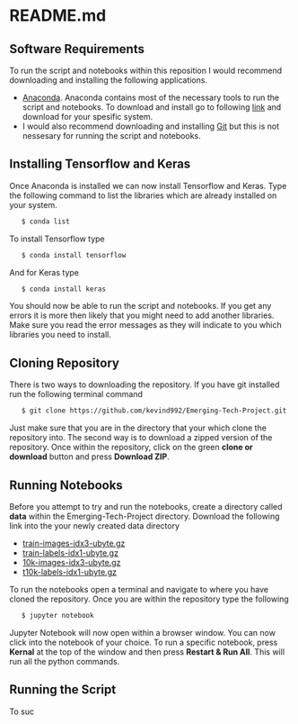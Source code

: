 # README.md
## Software Requirements
To run the script and notebooks within this reposition I would recommend downloading and installing the following applications.
- [Anaconda](https://www.anaconda.com/). Anaconda contains most of the necessary tools to run the script and notebooks.
To download and install go to following [link](https://www.anaconda.com/download/) and download for your spesific system.  
- I would also recommend downloading and installing [Git](https://git-scm.com/) but this is not nessesary for running the script and notebooks. 

## Installing Tensorflow and Keras
Once Anaconda is installed we can now install Tensorflow and Keras. Type the following command to list the libraries which are already installed on your system.
```sh
   $ conda list
```
To install Tensorflow type
```sh
   $ conda install tensorflow
```
And for Keras type
```sh
   $ conda install keras
```
You should now be able to run the script and notebooks. If you get any errors it is more then likely that you might need to add another libraries. Make sure you read the error messages as they will indicate to you which libraries you need to install. 
## Cloning Repository
There is two ways to downloading the repository. If you have git installed run the following terminal command
```sh
   $ git clone https://github.com/kevind992/Emerging-Tech-Project.git
```
Just make sure that you are in the directory that your which clone the repository into. 
The second way is to download a zipped version of the repository. Once within the repository, click on the green **clone or download** button and press **Download ZIP**.
## Running Notebooks
Before you attempt to try and run the notebooks, create a directory called **data** within the Emerging-Tech-Project directory. Download the following link into the your newly created data directory

 - [train-images-idx3-ubyte.gz](http://yann.lecun.com/exdb/mnist/train-images-idx3-ubyte.gz)
 - [train-labels-idx1-ubyte.gz](http://yann.lecun.com/exdb/mnist/train-labels-idx1-ubyte.gz)
 - [10k-images-idx3-ubyte.gz](http://yann.lecun.com/exdb/mnist/t10k-images-idx3-ubyte.gz)
 - [t10k-labels-idx1-ubyte.gz](http://yann.lecun.com/exdb/mnist/t10k-labels-idx1-ubyte.gz)

To run the notebooks open a terminal and navigate to where you have cloned the repository. Once you are within the repository type the following 
```sh
   $ jupyter notebook
```
Jupyter Notebook will now open within a browser window. You can now click into the notebook of your choice. 
To run a specific notebook, press **Kernal** at the top of the window and then press **Restart & Run All**.
This will run all the python commands.
## Running the Script
To suc
